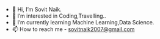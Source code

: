- 👋 Hi, I’m Sovit Naik.
- 👀 I’m interested in Coding,Travelling..
- 🌱 I’m currently learning Machine Learning,Data Science.
- 📫 How to reach me - sovitnaik2007@gmail.com


<!---
sovitnaik/sovitnaik is a ✨ special ✨ repository because its `README.md` (this file) appears on your GitHub profile.
You can click the Preview link to take a look at your changes.
--->
